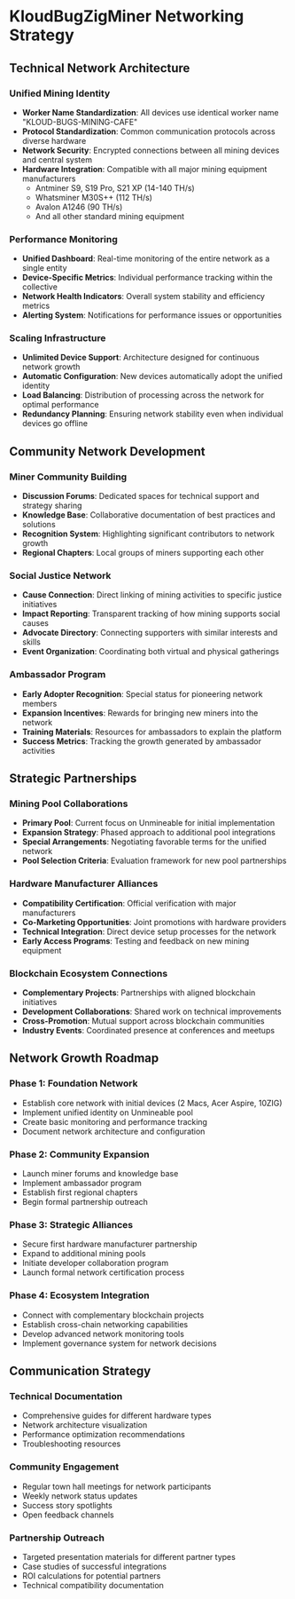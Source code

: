 # KloudBugZigMiner Networking Strategy

## Technical Network Architecture

### Unified Mining Identity
- **Worker Name Standardization**: All devices use identical worker name "KLOUD-BUGS-MINING-CAFE"
- **Protocol Standardization**: Common communication protocols across diverse hardware
- **Network Security**: Encrypted connections between all mining devices and central system
- **Hardware Integration**: Compatible with all major mining equipment manufacturers
  - Antminer S9, S19 Pro, S21 XP (14-140 TH/s)
  - Whatsminer M30S++ (112 TH/s)
  - Avalon A1246 (90 TH/s)
  - And all other standard mining equipment

### Performance Monitoring
- **Unified Dashboard**: Real-time monitoring of the entire network as a single entity
- **Device-Specific Metrics**: Individual performance tracking within the collective
- **Network Health Indicators**: Overall system stability and efficiency metrics
- **Alerting System**: Notifications for performance issues or opportunities

### Scaling Infrastructure
- **Unlimited Device Support**: Architecture designed for continuous network growth
- **Automatic Configuration**: New devices automatically adopt the unified identity
- **Load Balancing**: Distribution of processing across the network for optimal performance
- **Redundancy Planning**: Ensuring network stability even when individual devices go offline

## Community Network Development

### Miner Community Building
- **Discussion Forums**: Dedicated spaces for technical support and strategy sharing
- **Knowledge Base**: Collaborative documentation of best practices and solutions
- **Recognition System**: Highlighting significant contributors to network growth
- **Regional Chapters**: Local groups of miners supporting each other

### Social Justice Network
- **Cause Connection**: Direct linking of mining activities to specific justice initiatives
- **Impact Reporting**: Transparent tracking of how mining supports social causes
- **Advocate Directory**: Connecting supporters with similar interests and skills
- **Event Organization**: Coordinating both virtual and physical gatherings

### Ambassador Program
- **Early Adopter Recognition**: Special status for pioneering network members
- **Expansion Incentives**: Rewards for bringing new miners into the network
- **Training Materials**: Resources for ambassadors to explain the platform
- **Success Metrics**: Tracking the growth generated by ambassador activities

## Strategic Partnerships

### Mining Pool Collaborations
- **Primary Pool**: Current focus on Unmineable for initial implementation
- **Expansion Strategy**: Phased approach to additional pool integrations
- **Special Arrangements**: Negotiating favorable terms for the unified network
- **Pool Selection Criteria**: Evaluation framework for new pool partnerships

### Hardware Manufacturer Alliances
- **Compatibility Certification**: Official verification with major manufacturers
- **Co-Marketing Opportunities**: Joint promotions with hardware providers
- **Technical Integration**: Direct device setup processes for the network
- **Early Access Programs**: Testing and feedback on new mining equipment

### Blockchain Ecosystem Connections
- **Complementary Projects**: Partnerships with aligned blockchain initiatives
- **Development Collaborations**: Shared work on technical improvements
- **Cross-Promotion**: Mutual support across blockchain communities
- **Industry Events**: Coordinated presence at conferences and meetups

## Network Growth Roadmap

### Phase 1: Foundation Network
- Establish core network with initial devices (2 Macs, Acer Aspire, 10ZIG)
- Implement unified identity on Unmineable pool
- Create basic monitoring and performance tracking
- Document network architecture and configuration

### Phase 2: Community Expansion
- Launch miner forums and knowledge base
- Implement ambassador program
- Establish first regional chapters
- Begin formal partnership outreach

### Phase 3: Strategic Alliances
- Secure first hardware manufacturer partnership
- Expand to additional mining pools
- Initiate developer collaboration program
- Launch formal network certification process

### Phase 4: Ecosystem Integration
- Connect with complementary blockchain projects
- Establish cross-chain networking capabilities
- Develop advanced network monitoring tools
- Implement governance system for network decisions

## Communication Strategy

### Technical Documentation
- Comprehensive guides for different hardware types
- Network architecture visualization
- Performance optimization recommendations
- Troubleshooting resources

### Community Engagement
- Regular town hall meetings for network participants
- Weekly network status updates
- Success story spotlights
- Open feedback channels

### Partnership Outreach
- Targeted presentation materials for different partner types
- Case studies of successful integrations
- ROI calculations for potential partners
- Technical compatibility documentation